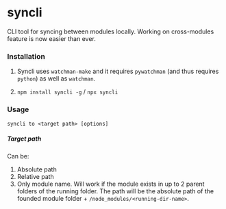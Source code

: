 # syncli
CLI tool for syncing between modules locally. Working on cross-modules feature is now easier than ever.

### Installation
1. Syncli uses `watchman-make` and it requires `pywatchman` (and thus requires `python`) as well as `watchman`.

2. `npm install syncli -g` / `npx syncli`
### Usage
`syncli to <target path> [options]`

##### Target path
Can be:
1. Absolute path
2. Relative path
3. Only module name. Will work if the module exists in up to 2 parent folders of the running folder. The path will be the absolute path of the founded module folder + `/node_modules/<running-dir-name>`.
